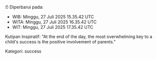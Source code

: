 ⏰ Diperbarui pada:
- WIB: Minggu, 27 Juli 2025 15.35.42 UTC
- WITA: Minggu, 27 Juli 2025 16.35.42 UTC
- WIT: Minggu, 27 Juli 2025 17.35.42 UTC

Kutipan Inspiratif:
"At the end of the day, the most overwhelming key to a child's success is the positive involvement of parents."


Kategori: success


